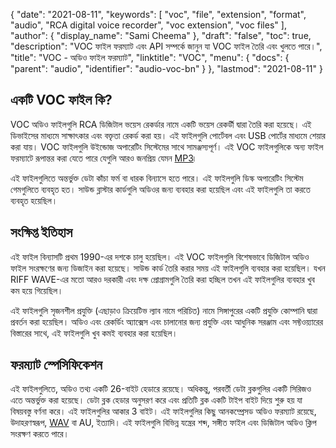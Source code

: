 {
  "date": "2021-08-11",
  "keywords": [
    "voc",
    "file",
    "extension",
    "format",
    "audio",
    "RCA digital voice recorder",
    "voc extension",
    "voc files"
  ],
  "author": {
    "display_name": "Sami Cheema"
  },
  "draft": "false",
  "toc": true,
  "description": "VOC ফাইল ফরম্যাট এবং API সম্পর্কে জানুন যা VOC ফাইল তৈরি এবং খুলতে পারে।",
  "title": "VOC - অডিও ফাইল ফরম্যাট",
  "linktitle": "VOC",
  "menu": {
    "docs": {
      "parent": "audio",
      "identifier": "audio-voc-bn"
    }
  },
  "lastmod": "2021-08-11"
}

## একটি VOC ফাইল কি? ##

VOC অডিও ফাইলগুলি RCA ডিজিটাল ভয়েস রেকর্ডার নামে একটি ভয়েস রেকর্ডী দ্বারা তৈরি করা হয়েছে। এই ডিভাইসের মাধ্যমে সাক্ষাৎকার এবং বক্তৃতা রেকর্ড করা হয়। এই ফাইলগুলি পোর্টেবল এবং USB পোর্টের মাধ্যমে শেয়ার করা যায়। VOC ফাইলগুলি উইন্ডোজ অপারেটিং সিস্টেমের সাথে সামঞ্জস্যপূর্ণ। এই VOC ফাইলগুলিকে অন্য ফাইল ফরম্যাটে রূপান্তর করা যেতে পারে যেগুলি আরও জনপ্রিয় যেমন [MP3](/audio/mp3/)৷
 
এই ফাইলগুলিতে অন্তর্ভুক্ত ডেটা কাঁচা ফর্ম বা ধারক বিন্যাসে হতে পারে। এই ফাইলগুলি ডিস্ক অপারেটিং সিস্টেম গেমগুলিতে ব্যবহৃত হত। সাউন্ড ব্লাস্টার কার্ডগুলি অডিওর জন্য ব্যবহার করা হয়েছিল এবং এই ফাইলগুলি তা করতে ব্যবহৃত হয়েছিল।


## সংক্ষিপ্ত ইতিহাস ##

এই ফাইল বিন্যাসটি প্রথম 1990-এর দশকে চালু হয়েছিল। এই VOC ফাইলগুলি বিশেষভাবে ডিজিটাল অডিও ফাইল সংরক্ষণের জন্য ডিজাইন করা হয়েছে। সাউন্ড কার্ড তৈরি করার সময় এই ফাইলগুলি ব্যবহার করা হয়েছিল। যখন RIFF WAVE-এর মতো আরও দরকারী এবং দক্ষ প্রোগ্রামগুলি তৈরি করা হচ্ছিল তখন এই ফাইলগুলির ব্যবহার খুব কম হয়ে গিয়েছিল।

এই ফাইলগুলি সৃজনশীল প্রযুক্তি (এছাড়াও ক্রিয়েটিভ ল্যাব নামে পরিচিত) নামে সিঙ্গাপুরের একটি প্রযুক্তি কোম্পানি দ্বারা প্রবর্তন করা হয়েছিল। অডিও এবং রেকর্ডিং অ্যাক্সেস এবং চালানোর জন্য প্রযুক্তি এবং আধুনিক সরঞ্জাম এবং সফ্টওয়্যারের বিস্তারের সাথে, এই ফাইলগুলি খুব কমই ব্যবহার করা হয়েছিল।


## ফরম্যাট স্পেসিফিকেশন ##

এই ফাইলগুলিতে, অডিও তথ্য একটি 26-বাইট হেডারে রয়েছে। অধিকন্তু, পরবর্তী ডেটা ব্লকগুলির একটি সিরিজও এতে অন্তর্ভুক্ত করা হয়েছে। ডেটা ব্লক হেডার অনুসরণ করে এবং প্রতিটি ব্লক একটি টাইপ বাইট দিয়ে শুরু হয় যা বিষয়বস্তু বর্ণনা করে। এই ফাইলগুলির আকার 3 বাইট। এই ফাইলগুলির কিছু আনকম্প্রেসড অডিও ফরম্যাট রয়েছে, উদাহরণস্বরূপ, [WAV](/audio/wav/) বা AU, ইত্যাদি। এই ফাইলগুলি বিভিন্ন যন্ত্রের শব্দ, সঙ্গীত ফাইল এবং ডিজিটাল অডিও ক্লিপ সংরক্ষণ করতে পারে।


